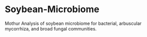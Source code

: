 # Soybean-Microbiome
Mothur Analysis of soybean microbiome for bacterial, arbuscular mycorrhiza, and broad fungal communities.
